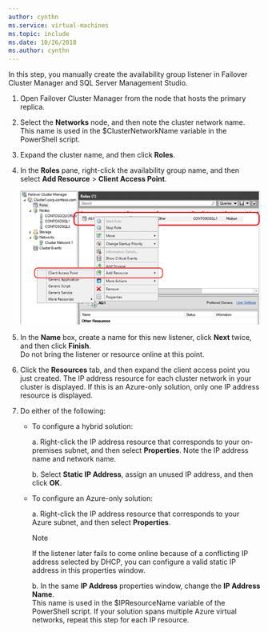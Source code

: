 ```yaml
---
author: cynthn
ms.service: virtual-machines
ms.topic: include
ms.date: 10/26/2018
ms.author: cynthn
---
```

In this step, you manually create the availability group listener in Failover Cluster Manager and SQL Server Management Studio.

1. Open Failover Cluster Manager from the node that hosts the primary replica.

2. Select the **Networks** node, and then note the cluster network name. This name is used in the $ClusterNetworkName variable in the PowerShell script.

3. Expand the cluster name, and then click **Roles**.

4. In the **Roles** pane, right-click the availability group name, and then select **Add Resource** > **Client Access Point**.
   
    ![Add Client Access Point for availability group](./media/virtual-machines-sql-server-configure-alwayson-availability-group-listener/IC678769.gif)

5. In the **Name** box, create a name for this new listener, click **Next** twice, and then click **Finish**.  
    Do not bring the listener or resource online at this point.

6. Click the **Resources** tab, and then expand the client access point you just created. 
    The IP address resource for each cluster network in your cluster is displayed. If this is an Azure-only solution, only one IP address resource is displayed.

7. Do either of the following:
   
   * To configure a hybrid solution:
     
        a. Right-click the IP address resource that corresponds to your on-premises subnet, and then select **Properties**. Note the IP address name and network name.
   
        b. Select **Static IP Address**, assign an unused IP address, and then click **OK**.
 
   * To configure an Azure-only solution:

        a. Right-click the IP address resource that corresponds to your Azure subnet, and then select **Properties**.
       
       > [!NOTE]
       > If the listener later fails to come online because of a conflicting IP address selected by DHCP, you can configure a valid static IP address in this properties window.
       > 
       > 

       b. In the same **IP Address** properties window, change the **IP Address Name**.  
        This name is used in the $IPResourceName variable of the PowerShell script. If your solution spans multiple Azure virtual networks, repeat this step for each IP resource.

